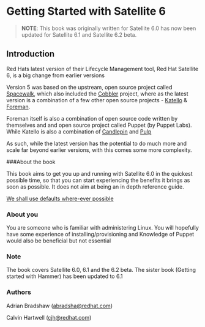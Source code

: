 # Getting Started with Satellite 6

>**NOTE**:
This book was originally written for Satellite 6.0 has now been updated for Satellite 6.1 and Satellite 6.2 beta.

## Introduction

Red Hats latest version of their Lifecycle Management tool, Red Hat Satellite 6, is a big change from earlier versions

Version 5 was based on the upstream, open source project called [Spacewalk](http://spacewalk.redhat.com/), which also included the [Cobbler](http://www.cobblerd.org/) project, where as the latest version is a combination of a few other open source projects - [Katello](http://www.katello.org/) & [Foreman](http://theforeman.org/).

Foreman itself is also a combination of open source code written by themselves and and open source project called Puppet (by Puppet Labs). While Katello is also a combination of [Candlepin](http://www.candlepinproject.org/) and [Pulp](http://www.pulpproject.org/)

As such, while the latest version has the potential to do much more and scale far beyond earlier versions, with this comes some more complexity.

###About the book

This book aims to get you up and running with Satellite 6.0 in the quickest possible time, so that you can start experiencing the benefits it brings as soon as possible. It does not aim at being an in depth reference guide.

<u>We shall use defaults where-ever possible</u>

### About you

You are someone who is familiar with administering Linux. You will hopefully have some experience of installing/provisioning and Knowledge of Puppet would also be beneficial but not essential


### Note

The book covers Satellite 6.0, 6.1 and the 6.2 beta. The sister book (Getting started with Hammer) has been updated to 6.1

### Authors

Adrian Bradshaw
(abradsha@redhat.com)

Calvin Hartwell
(cjh@redhat.com)
